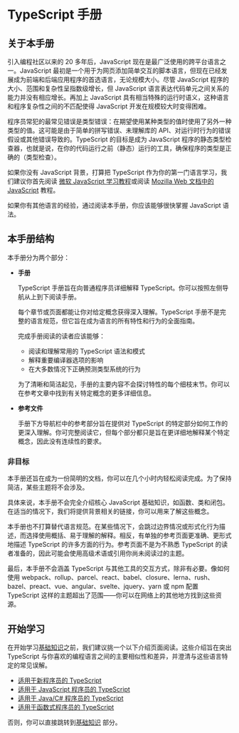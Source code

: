 # TypeScript 手册

## 关于本手册

引入编程社区以来的 20 多年后，JavaScript 现在是最广泛使用的跨平台语言之一。JavaScript 最初是一个用于为网页添加简单交互的脚本语言，但现在已经发展成为前端和后端应用程序的首选语言，无论规模大小。尽管 JavaScript 程序的大小、范围和复杂性呈指数级增长，但 JavaScript 语言表达代码单元之间关系的能力并没有相应增长。再加上 JavaScript 具有相当特殊的运行时语义，这种语言和程序复杂性之间的不匹配使得 JavaScript 开发在规模较大时变得困难。

程序员常犯的最常见错误是类型错误：在期望使用某种类型的值时使用了另外一种类型的值。这可能是由于简单的拼写错误、未理解库的 API、对运行时行为的错误假设或其他错误导致的。TypeScript 的目标是成为 JavaScript 程序的静态类型检查器，也就是说，在你的代码运行之前（静态）运行的工具，确保程序的类型是正确的（类型检查）。

如果你没有 JavaScript 背景，打算把 TypeScript 作为你的第一门语言学习，我们建议你首先阅读 [微软 JavaScript 学习教程](https://developer.microsoft.com/javascript/)或阅读 [Mozilla Web 文档中的 JavaScript](https://developer.mozilla.org/docs/Web/JavaScript/Guide) 教程。

如果你有其他语言的经验，通过阅读本手册，你应该能够很快掌握 JavaScript 语法。

## 本手册结构

本手册分为两个部分：

- **手册**

  TypeScript 手册旨在向普通程序员详细解释 TypeScript。你可以按照左侧导航从上到下阅读手册。

  每个章节或页面都能让你对给定概念获得深入理解。TypeScript 手册不是完整的语言规范，但它旨在成为语言的所有特性和行为的全面指南。

  完成手册阅读的读者应该能够：

  - 阅读和理解常用的 TypeScript 语法和模式
  - 解释重要编译器选项的影响
  - 在大多数情况下正确预测类型系统的行为

  为了清晰和简洁起见，手册的主要内容不会探讨特性的每个细枝末节。你可以在参考文章中找到有关特定概念的更多详细信息。

- **参考文件**

  手册下方导航栏中的参考部分旨在提供对 TypeScript 的特定部分如何工作的更深入理解。你可完整阅读它，但每个部分都只是旨在更详细地解释某个特定概念，因此没有连续性的要求。

### 非目标

本手册还旨在成为一份简明的文档，你可以在几个小时内轻松阅读完成。为了保持简洁，某些主题将不会涉及。

具体来说，本手册不会完全介绍核心 JavaScript 基础知识，如函数、类和闭包。在适当的情况下，我们将提供背景相关的链接，你可以用来了解这些概念。

本手册也不打算替代语言规范。在某些情况下，会跳过边界情况或形式化行为描述，而选择使用概括、易于理解的解释。相反，有单独的参考页面更准确、更形式地描述 TypeScript 的许多方面的行为。参考页面不是为不熟悉 TypeScript 的读者准备的，因此可能会使用高级术语或引用你尚未阅读过的主题。

最后，本手册不会涵盖 TypeScript 与其他工具的交互方式，除非有必要。像如何使用 webpack、rollup、parcel、react、babel、closure、lerna、rush、bazel、preact、vue、angular、svelte、jquery、yarn 或 npm 配置 TypeScript 这样的主题超出了范围——你可以在网络上的其他地方找到这些资源。

## 开始学习

在开始学习[基础知识](/docs/handbook/2/basic-types.html)之前，我们建议挑一个以下介绍页面阅读。这些介绍旨在突出 TypeScript 与你喜欢的编程语言之间的主要相似性和差异，并澄清与这些语言特定的常见误解。

- [适用于新程序员的 TypeScript](/docs/handbook/typescript-from-scratch.html)
- [适用于 JavaScript 程序员的 TypeScript](/docs/handbook/typescript-in-5-minutes.html)
- [适用于 Java/C# 程序员的 TypeScript](/docs/handbook/typescript-in-5-minutes-oop.html)
- [适用于函数式程序员的 TypeScript](/docs/handbook/typescript-in-5-minutes-func.html)

否则，你可以直接跳转到[基础知识](/docs/handbook/2/basic-types.html) 部分。
